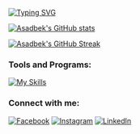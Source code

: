 
[![Typing SVG](https://readme-typing-svg.herokuapp.com?font=Fira+Code&size=30&duration=3000&pause=&color=FFF&center=true&vCenter=true&width=435&lines=Hey+There+👋;My+name+is+Asadbek!;I'm+backend+developer)](https://github.com/asadbek2006)

[![Asadbek's GitHub stats](https://github-readme-stats.vercel.app/api?username=otabekovasadbek&count_private=true&show_icons=true&theme=radical)](https://github.com/asadbek2006y)

[![Asadbek's GitHub Streak](https://streak-stats.demolab.com?user=khamdullaevuz&theme=radical)](https://github.com/asadbek2006y)

### Tools and Programs:
  <p align="left">

[![My Skills](https://skillicons.dev/icons?i=php,laravel,mysql,sqlite,nginx,aws,heroku,git,github,html,css,js,jquery,bootstrap,wordpress,vscode,visualstudio,idea,figma,postmannetlify)](https://github.com/asadbek2006y)
  </p>
  
### Connect with me:
[![Facebook](https://img.shields.io/badge/Facebook-%231877F2.svg?style=flat&logo=Facebook&logoColor=white)](https://www.facebook.com/profile.php?id=100079333525896) [![Instagram](https://img.shields.io/badge/Instagram-%23E4405F.svg?style=flat&logo=Instagram&logoColor=white)](https://instagram.com/the_otabekov06) [![LinkedIn](https://img.shields.io/badge/LinkedIn-%230077B5.svg?style=flat&logo=linkedin&logoColor=white)](https://www.linkedin.com/in/asadbek-otabekov-b50404242)

<!-- ### My activity:
[![Hits](https://hits.sh/github.com/khamdullaevuz.svg)](https://hits.sh/github.com/khamdullaevuz/)
[![wakatime](https://wakatime.com/badge/user/000c077a-1c2c-49e3-a8de-257586c33f00.svg?sytle=flat)](https://wakatime.com/@000c077a-1c2c-49e3-a8de-257586c33f00) -->
